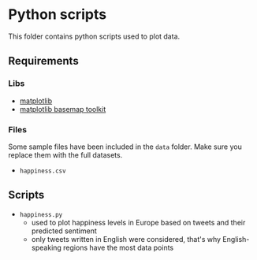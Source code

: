 # Python scripts

This folder contains python scripts used to plot data.

## Requirements

### Libs

- [matplotlib](http://matplotlib.org/)
- [matplotlib basemap toolkit](http://matplotlib.org/basemap/)

### Files

Some sample files have been included in the `data` folder. Make sure you replace them with the full datasets.

- `happiness.csv`

## Scripts

- `happiness.py`
  - used to plot happiness levels in Europe based on tweets and their predicted sentiment
  - only tweets written in English were considered, that's why English-speaking regions have the most data points
